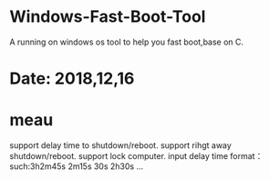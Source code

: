 # Windows-Fast-Boot-Tool
A running on windows os tool to help you fast boot,base on C.
# Date: 2018,12,16
# meau
support delay time to shutdown/reboot.
support rihgt away shutdown/reboot.
support lock computer.
input delay time format：
such:3h2m45s 2m15s 30s 2h30s ...

